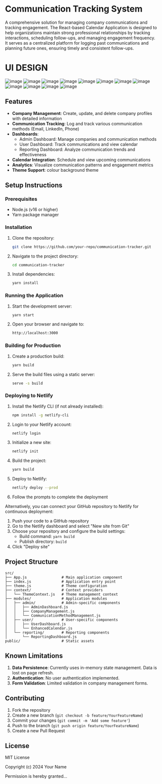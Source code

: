 # Communication Tracking System

A comprehensive solution for managing company communications and tracking engagement. The React-based Calendar Application is designed to help organizations maintain strong professional relationships by tracking interactions, scheduling follow-ups, and managing engagement frequency. It serves as a centralized platform for logging past communications and planning future ones, ensuring timely and consistent follow-ups.

# UI DESIGN

![image](https://github.com/user-attachments/assets/370263f3-1203-418c-9ff9-a2b68823ef44)
![image](https://github.com/user-attachments/assets/41d45b67-d4cc-4e43-a554-02add1a37d82)
![image](https://github.com/user-attachments/assets/3cb70df8-9801-4485-bf90-2c79fefa09e4)
![image](https://github.com/user-attachments/assets/402dc6a9-3b53-43b5-bf1d-ed84c4440236)
![image](https://github.com/user-attachments/assets/f08e7e1d-72be-4a61-b48e-1da549512302)
![image](https://github.com/user-attachments/assets/06f4b362-8173-4680-9086-958906ad2966)
![image](https://github.com/user-attachments/assets/17fabd37-6d6c-455c-94ba-0aa253ba7999)
![image](https://github.com/user-attachments/assets/470b1899-284e-4e0f-b785-c21372948513)
![image](https://github.com/user-attachments/assets/a444d796-4985-4fb5-857b-8af607eb5da8)
![image](https://github.com/user-attachments/assets/42ba7e22-3291-4f6b-a956-d8601c448481)
![image](https://github.com/user-attachments/assets/b42fe829-0daf-4556-98f8-ad9866adc4bf)
![image](https://github.com/user-attachments/assets/2e80cc8f-51df-4282-aa1c-e3e07933247c)

## Features

- **Company Management**: Create, update, and delete company profiles with detailed information
- **Communication Tracking**: Log and track various communication methods (Email, LinkedIn, Phone)
- **Dashboards**:
  - Admin Dashboard: Manage companies and communication methods
  - User Dashboard: Track communications and view calendar
  - Reporting Dashboard: Analyze communication trends and effectiveness
- **Calendar Integration**: Schedule and view upcoming communications
- **Analytics**: Visualize communication patterns and engagement metrics
- **Theme Support**: colour background theme 

## Setup Instructions

### Prerequisites

- Node.js (v16 or higher)
- Yarn package manager

### Installation

1. Clone the repository:
   ```bash
   git clone https://github.com/your-repo/communication-tracker.git
   ```
2. Navigate to the project directory:
   ```bash
   cd communication-tracker
   ```
3. Install dependencies:
   ```bash
   yarn install
   ```

### Running the Application

1. Start the development server:
   ```bash
   yarn start
   ```
2. Open your browser and navigate to:
   ```bash
   http://localhost:3000
   ```

### Building for Production

1. Create a production build:
   ```bash
   yarn build
   ```
2. Serve the build files using a static server:
   ```bash
   serve -s build
   ```

### Deploying to Netlify

1. Install the Netlify CLI (if not already installed):
   ```bash
   npm install -g netlify-cli
   ```
2. Login to your Netlify account:
   ```bash
   netlify login
   ```
3. Initialize a new site:
   ```bash
   netlify init
   ```
4. Build the project:
   ```bash
   yarn build
   ```
5. Deploy to Netlify:
   ```bash
   netlify deploy --prod
   ```
6. Follow the prompts to complete the deployment

Alternatively, you can connect your GitHub repository to Netlify for continuous deployment:
1. Push your code to a GitHub repository
2. Go to the Netlify dashboard and select "New site from Git"
3. Choose your repository and configure the build settings:
   - Build command: `yarn build`
   - Publish directory: `build`
4. Click "Deploy site"

## Project Structure

```
src/
├── App.js                # Main application component
├── index.js              # Application entry point
├── theme.js              # Theme configuration
├── context/              # Context providers
│   └── ThemeContext.js   # Theme management context
├── modules/              # Application modules
│   ├── admin/            # Admin-specific components
│   │   ├── AdminDashboard.js
│   │   ├── CompanyManagement.js
│   │   └── CommunicationMethodManagement.js
│   ├── user/             # User-specific components
│   │   ├── UserDashboard.js
│   │   └── EnhancedCalendar.js
│   └── reporting/        # Reporting components
│       └── ReportingDashboard.js
public/                   # Static assets
```

## Known Limitations

1. **Data Persistence**: Currently uses in-memory state management. Data is lost on page refresh.
2. **Authentication**: No user authentication implemented.
3. **Form Validation**: Limited validation in company management forms.

## Contributing

1. Fork the repository
2. Create a new branch (`git checkout -b feature/YourFeatureName`)
3. Commit your changes (`git commit -m 'Add some feature'`)
4. Push to the branch (`git push origin feature/YourFeatureName`)
5. Create a new Pull Request

## License

MIT License

Copyright (c) 2024 Your Name

Permission is hereby granted...
